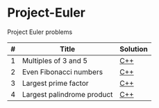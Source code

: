 # Project-Euler

Project Euler problems


| # | Title | Solution |
|---|-----------------------|----------------------|
|1| Multiples of 3 and 5 |[C++](001/main.cpp)
|2| Even Fibonacci numbers | [C++](002/main.cpp)
|3| Largest prime factor | [C++](003/main.cpp)
|4| Largest palindrome product | [C++](004/main.cpp)